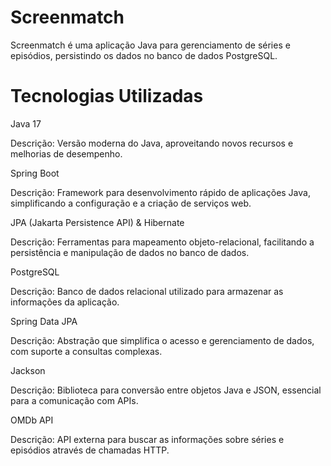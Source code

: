 # Screenmatch
Screenmatch é uma aplicação Java para gerenciamento de séries e episódios, persistindo os dados no banco de dados PostgreSQL.

# Tecnologias Utilizadas
Java 17

Descrição: Versão moderna do Java, aproveitando novos recursos e melhorias de desempenho.

Spring Boot

Descrição: Framework para desenvolvimento rápido de aplicações Java, simplificando a configuração e a criação de serviços web.

JPA (Jakarta Persistence API) & Hibernate

Descrição: Ferramentas para mapeamento objeto-relacional, facilitando a persistência e manipulação de dados no banco de dados.

PostgreSQL

Descrição: Banco de dados relacional utilizado para armazenar as informações da aplicação.

Spring Data JPA

Descrição: Abstração que simplifica o acesso e gerenciamento de dados, com suporte a consultas complexas.

Jackson

Descrição: Biblioteca para conversão entre objetos Java e JSON, essencial para a comunicação com APIs.

OMDb API

Descrição: API externa para buscar as informações sobre séries e episódios através de chamadas HTTP.
